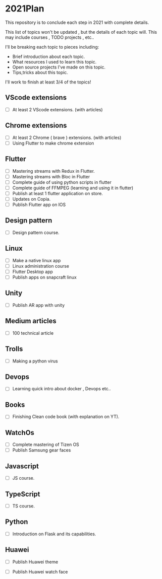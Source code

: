 # 2021Plan

This repository is to conclude each step in 2021 with complete details.

This list of topics won't be updated , but the details of each topic will. 
This may include courses , TODO projects , etc..

I'll be breaking each topic to pieces including:

- Brief introduction about each topic.
- What resources I used to learn this topic.
- Open source projects I've made on this topic. 
- Tips,tricks about this topic.

I'll work to finish at least 3/4 of the topics! 

## VScode extensions

- [ ] At least 2 VScode extensions. (with articles)

## Chrome extensions
- [ ] At least 2 Chrome ( brave ) extensions. (with articles)
- [ ] Using Flutter to make chrome extension

## Flutter
- [ ] Mastering streams with Redux in Flutter.
- [ ] Mastering streams with Bloc in Flutter
- [ ] Complete guide of using python scripts in flutter
- [ ] Complete guide of FFMPEG (learning and using it in flutter)
- [ ] Publish at least 1 flutter application on store.
- [ ] Updates on Copia.
- [ ] Publish Flutter app on IOS 

## Design pattern
- [ ] Design pattern course.

## Linux
- [ ] Make a native linux app
- [ ] Linux administration course
- [ ] Flutter Desktop app 
- [ ] Publish apps on snapcraft linux

## Unity
- [ ] Publish AR app with unity

## Medium articles
- [ ] 100 technical article

## Trolls
- [ ] Making a python virus 

## Devops
- [ ] Learning quick intro about docker , Devops etc..

## Books
- [ ] Finishing Clean code book (with explanation on YT).

## WatchOs
- [ ] Complete mastering of Tizen OS
- [ ] Publish Samsung gear faces

## Javascript
- [ ] JS course.

## TypeScript
- [ ] TS course.

## Python
- [ ] Introduction on Flask and its capabilities.

## Huawei
- [ ] Publish Huawei theme
- [ ] Publish Huawei watch face

